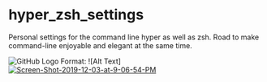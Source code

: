 # hyper_zsh_settings
Personal settings for the command line hyper as well as zsh. Road to make command-line enjoyable and elegant at the same time. 


![GitHub Logo](/images/logo.png)
Format: ![Alt Text]<a href="https://ibb.co/Wpmvzdk"><img src="https://i.ibb.co/tPVp2Nq/Screen-Shot-2019-12-03-at-9-06-54-PM.png" alt="Screen-Shot-2019-12-03-at-9-06-54-PM" border="0"></a>

